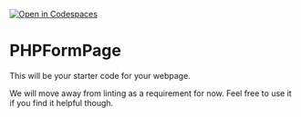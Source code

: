 [![Open in Codespaces](https://classroom.github.com/assets/launch-codespace-7f7980b617ed060a017424585567c406b6ee15c891e84e1186181d67ecf80aa0.svg)](https://classroom.github.com/open-in-codespaces?assignment_repo_id=12084137)
# PHPFormPage

This will be your starter code for your webpage.

We will move away from linting as a requirement for now.  Feel free to use it if you find it helpful though.
